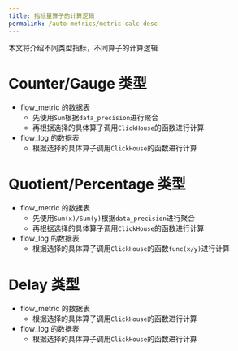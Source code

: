 ```yaml
---
title: 指标量算子的计算逻辑
permalink: /auto-metrics/metric-calc-desc
---
```


本文将介绍不同类型指标，不同算子的计算逻辑

# Counter/Gauge 类型

- flow_metric 的数据表
  - 先使用`Sum`根据`data_precision`进行聚合
  - 再根据选择的具体算子调用`ClickHouse`的函数进行计算
- flow_log 的数据表
  - 根据选择的具体算子调用`ClickHouse`的函数进行计算

# Quotient/Percentage 类型

- flow_metric 的数据表
  - 先使用`Sum(x)/Sum(y)`根据`data_precision`进行聚合
  - 再根据选择的具体算子调用`ClickHouse`的函数进行计算
- flow_log 的数据表
  - 根据选择的具体算子调用`ClickHouse`的函数`func(x/y)`进行计算

# Delay 类型

- flow_metric 的数据表
  - 根据选择的具体算子调用`ClickHouse`的函数进行计算
- flow_log 的数据表
  - 根据选择的具体算子调用`ClickHouse`的函数进行计算
